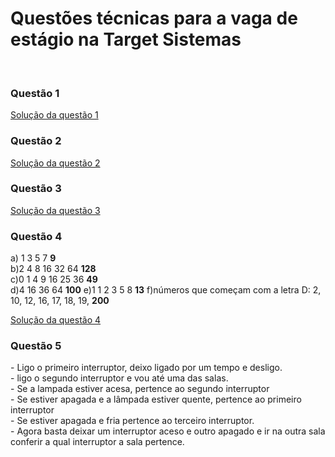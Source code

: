 <h1>Questões técnicas para a vaga de estágio na Target Sistemas</h1>
<br>
<h3>Questão 1</h3>
<a href="src/Ex01Fibonacci.java">Solução da questão 1</a><br>

<h3>Questão 2</h3>
<a href="src/Ex02letrasA.java">Solução da questão 2</a><br>

<h3>Questão 3</h3>
<a href="src/Ex03Soma.java">Solução da questão 3</a><br>

<h3>Questão 4</h3>
<p>a) 1 3 5 7 <b>9</b><br>
b)2 4 8 16 32 64 <b>128 </b><br>
c)0 1 4 9 16 25 36 <b>49</b> <br>
d)4 16 36 64 <b>100</b>
e)1 1 2 3 5 8 <b>13</b> 
f)números que começam com a letra D: 2, 10, 12, 16, 17, 18, 19, <b>200</b></p>
<a href="src/Ex04Logica.java">Solução da questão 4</a><br>
<h3>Questão 5</h3>
<p>
- Ligo o primeiro interruptor, deixo ligado por um tempo e desligo. <br>
- ligo o segundo interruptor e vou até uma das salas. <br>
- Se a lampada estiver acesa, pertence ao segundo interruptor<br>
- Se estiver apagada e a lâmpada estiver quente, pertence ao primeiro interruptor <br>
- Se estiver apagada e fria pertence ao terceiro interruptor. <br>
- Agora basta deixar um interruptor aceso e outro apagado e ir na outra sala conferir a qual interruptor a sala pertence.
